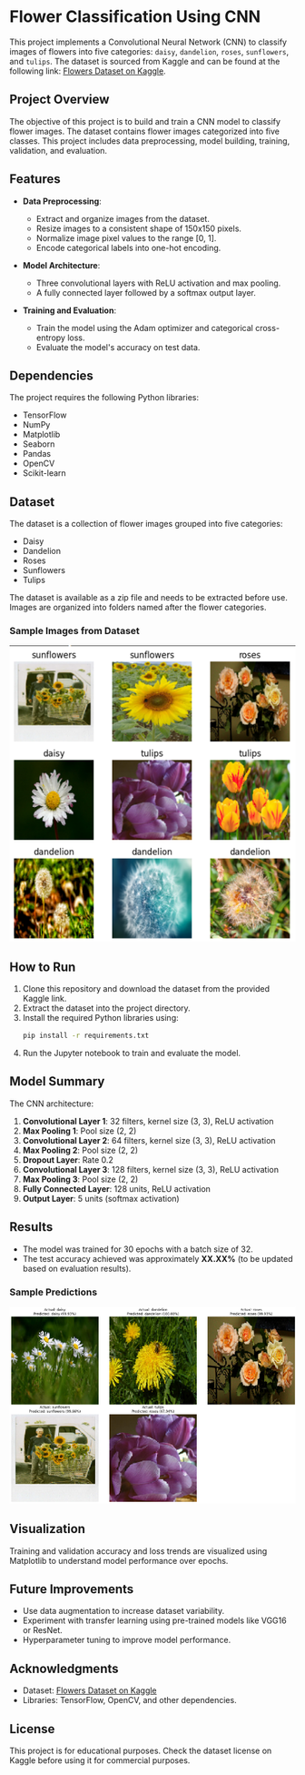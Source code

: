 # Flower Classification Using CNN

This project implements a Convolutional Neural Network (CNN) to classify images of flowers into five categories: `daisy`, `dandelion`, `roses`, `sunflowers`, and `tulips`. The dataset is sourced from Kaggle and can be found at the following link: [Flowers Dataset on Kaggle](https://www.kaggle.com/datasets/rahmasleam/flowers-dataset?select=flower_photos).

## Project Overview

The objective of this project is to build and train a CNN model to classify flower images. The dataset contains flower images categorized into five classes. This project includes data preprocessing, model building, training, validation, and evaluation.

## Features

- **Data Preprocessing**:
  - Extract and organize images from the dataset.
  - Resize images to a consistent shape of 150x150 pixels.
  - Normalize image pixel values to the range [0, 1].
  - Encode categorical labels into one-hot encoding.

- **Model Architecture**:
  - Three convolutional layers with ReLU activation and max pooling.
  - A fully connected layer followed by a softmax output layer.

- **Training and Evaluation**:
  - Train the model using the Adam optimizer and categorical cross-entropy loss.
  - Evaluate the model's accuracy on test data.

## Dependencies

The project requires the following Python libraries:

- TensorFlow
- NumPy
- Matplotlib
- Seaborn
- Pandas
- OpenCV
- Scikit-learn

## Dataset

The dataset is a collection of flower images grouped into five categories:

- Daisy
- Dandelion
- Roses
- Sunflowers
- Tulips

The dataset is available as a zip file and needs to be extracted before use. Images are organized into folders named after the flower categories.
### Sample Images from Dataset

![Sample Images](output_image/flower_EX.png)

## How to Run

1. Clone this repository and download the dataset from the provided Kaggle link.
2. Extract the dataset into the project directory.
3. Install the required Python libraries using:
   ```bash
   pip install -r requirements.txt
   ```
4. Run the Jupyter notebook to train and evaluate the model.

## Model Summary

The CNN architecture:

1. **Convolutional Layer 1**: 32 filters, kernel size (3, 3), ReLU activation
2. **Max Pooling 1**: Pool size (2, 2)
3. **Convolutional Layer 2**: 64 filters, kernel size (3, 3), ReLU activation
4. **Max Pooling 2**: Pool size (2, 2)
5. **Dropout Layer**: Rate 0.2
6. **Convolutional Layer 3**: 128 filters, kernel size (3, 3), ReLU activation
7. **Max Pooling 3**: Pool size (2, 2)
8. **Fully Connected Layer**: 128 units, ReLU activation
9. **Output Layer**: 5 units (softmax activation)

## Results

- The model was trained for 30 epochs with a batch size of 32.
- The test accuracy achieved was approximately **XX.XX%** (to be updated based on evaluation results).

### Sample Predictions

![Predictions](output_image/output.png)

## Visualization

Training and validation accuracy and loss trends are visualized using Matplotlib to understand model performance over epochs.

## Future Improvements

- Use data augmentation to increase dataset variability.
- Experiment with transfer learning using pre-trained models like VGG16 or ResNet.
- Hyperparameter tuning to improve model performance.

## Acknowledgments

- Dataset: [Flowers Dataset on Kaggle](https://www.kaggle.com/datasets/rahmasleam/flowers-dataset?select=flower_photos)
- Libraries: TensorFlow, OpenCV, and other dependencies.

## License

This project is for educational purposes. Check the dataset license on Kaggle before using it for commercial purposes.

